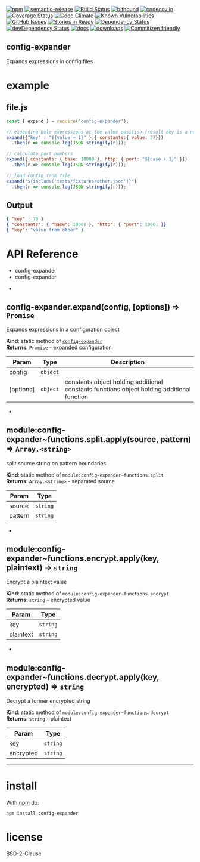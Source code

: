 [![npm](https://img.shields.io/npm/v/config-expander.svg)](https://www.npmjs.com/package/config-expander)
[![semantic-release](https://img.shields.io/badge/%20%20%F0%9F%93%A6%F0%9F%9A%80-semantic--release-e10079.svg)](https://github.com/arlac77/config-expander)
[![Build Status](https://secure.travis-ci.org/arlac77/config-expander.png)](http://travis-ci.org/arlac77/config-expander)
[![bithound](https://www.bithound.io/github/arlac77/config-expander/badges/score.svg)](https://www.bithound.io/github/arlac77/config-expander)
[![codecov.io](http://codecov.io/github/arlac77/config-expander/coverage.svg?branch=master)](http://codecov.io/github/arlac77/config-expander?branch=master)
[![Coverage Status](https://coveralls.io/repos/arlac77/config-expander/badge.svg)](https://coveralls.io/r/arlac77/config-expander)
[![Code Climate](https://codeclimate.com/github/arlac77/config-expander/badges/gpa.svg)](https://codeclimate.com/github/arlac77/config-expander)
[![Known Vulnerabilities](https://snyk.io/test/github/arlac77/config-expander/badge.svg)](https://snyk.io/test/github/arlac77/config-expander)
[![GitHub Issues](https://img.shields.io/github/issues/arlac77/config-expander.svg?style=flat-square)](https://github.com/arlac77/config-expander/issues)
[![Stories in Ready](https://badge.waffle.io/arlac77/config-expander.svg?label=ready&title=Ready)](http://waffle.io/arlac77/config-expander)
[![Dependency Status](https://david-dm.org/arlac77/config-expander.svg)](https://david-dm.org/arlac77/config-expander)
[![devDependency Status](https://david-dm.org/arlac77/config-expander/dev-status.svg)](https://david-dm.org/arlac77/config-expander#info=devDependencies)
[![docs](http://inch-ci.org/github/arlac77/config-expander.svg?branch=master)](http://inch-ci.org/github/arlac77/config-expander)
[![downloads](http://img.shields.io/npm/dm/config-expander.svg?style=flat-square)](https://npmjs.org/package/config-expander)
[![Commitizen friendly](https://img.shields.io/badge/commitizen-friendly-brightgreen.svg)](http://commitizen.github.io/cz-cli/)

config-expander
-------------------

Expands expressions in config files

# example

## file.js

```js
const { expand } = require('config-expander');

// expanding hole expressions at the value position (result key is a number)
expand({"key" : "${value + 1}" },{ constants:{ value: 77}})
  .then(r => console.log(JSON.stringify(r)));

// calculate port numbers
expand({ constants: { base: 10000 }, http: { port: "${base + 1}" }})
  .then(r => console.log(JSON.stringify(r)));

// load config from file
expand("${include('tests/fixtures/other.json')}")
  .then(r => console.log(JSON.stringify(r)));
```

## Output
```json
{ "key" : 78 }
{ "constants": { "base": 10000 }, "http": { "port": 10001 }}
{ "key": "value from other" }
```

# API Reference
- config-expander
- config-expander

* <a name="module_config-expander.expand"></a>

## config-expander.expand(config, [options]) ⇒ <code>Promise</code>
Expands expressions in a configuration object

**Kind**: static method of <code>[config-expander](#module_config-expander)</code>  
**Returns**: <code>Promise</code> - expanded configuration  

| Param | Type | Description |
| --- | --- | --- |
| config | <code>object</code> |  |
| [options] | <code>object</code> | constants object holding additional constants    functions object holding additional function |


* <a name="module_config-expander..functions.split.apply"></a>

## module:config-expander~functions.split.apply(source, pattern) ⇒ <code>Array.&lt;string&gt;</code>
split source string on pattern boundaries

**Kind**: static method of <code>module:config-expander~functions.split</code>  
**Returns**: <code>Array.&lt;string&gt;</code> - separated source  

| Param | Type |
| --- | --- |
| source | <code>string</code> | 
| pattern | <code>string</code> | 


* <a name="module_config-expander..functions.encrypt.apply"></a>

## module:config-expander~functions.encrypt.apply(key, plaintext) ⇒ <code>string</code>
Encrypt a plaintext value

**Kind**: static method of <code>module:config-expander~functions.encrypt</code>  
**Returns**: <code>string</code> - encrypted value  

| Param | Type |
| --- | --- |
| key | <code>string</code> | 
| plaintext | <code>string</code> | 


* <a name="module_config-expander..functions.decrypt.apply"></a>

## module:config-expander~functions.decrypt.apply(key, encrypted) ⇒ <code>string</code>
Decrypt a former encrypted string

**Kind**: static method of <code>module:config-expander~functions.decrypt</code>  
**Returns**: <code>string</code> - plaintext  

| Param | Type |
| --- | --- |
| key | <code>string</code> | 
| encrypted | <code>string</code> | 


* * *

# install

With [npm](http://npmjs.org) do:

```shell
npm install config-expander
```

# license

BSD-2-Clause
